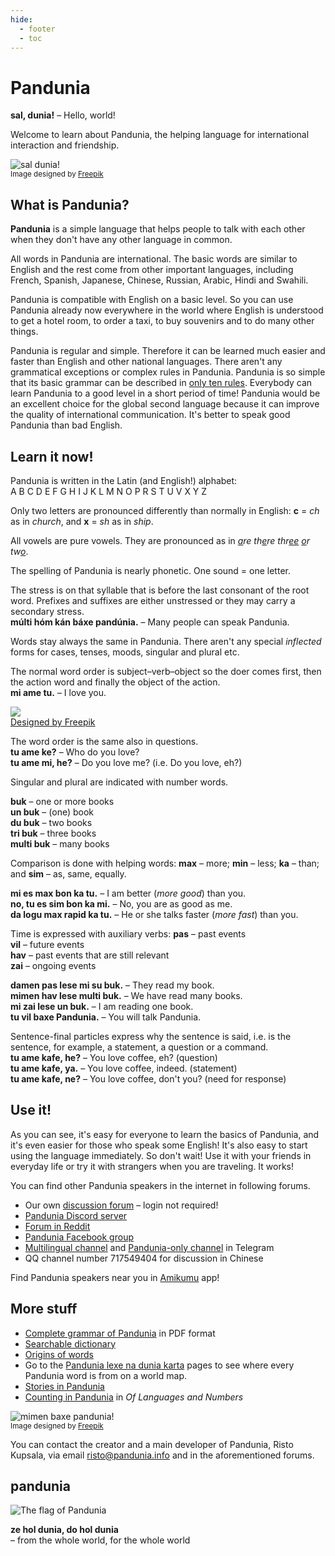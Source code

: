 ```yaml
---
hide:
  - footer
  - toc
---
```


# Pandunia

**sal, dunia!**
– Hello, world!

Welcome to learn about Pandunia,
the helping language for international interaction and friendship.

![](http://www.pandunia.info/grafe/halo_dunia.png "sal dunia!")  
<small>Image designed by [Freepik](http://www.freepik.com)</small>

## What is Pandunia?

**Pandunia** is a simple language that helps people to talk with each other
when they don't have any other language in common.

All words in Pandunia are international.
The basic words are similar to English
and the rest come from other important languages,
including French, Spanish, Japanese, Chinese, Russian, Arabic, Hindi and Swahili.

Pandunia is compatible with English on a basic level.
So you can use Pandunia already now everywhere in the world where English is understood
to get a hotel room, to order a taxi, to buy souvenirs and to do many other things.

Pandunia is regular and simple.
Therefore it can be learned much easier and faster than English and other national languages.
There aren't any grammatical exceptions or complex rules in Pandunia.
Pandunia is so simple that its basic grammar can be described in [only ten rules](G-baze.md).
Everybody can learn Pandunia to a good level in a short period of time!
Pandunia would be an excellent choice for the global second language
because it can improve the quality of international communication.
It's better to speak good Pandunia than bad English.


## Learn it now!

Pandunia is written in the Latin (and English!) alphabet:  
A B C D E F G H I J K L M N O P R S T U V X Y Z

Only two letters are pronounced differently than normally in English:
**c** = *ch* as in *church*, and
**x** = *sh* as in *ship*.

All vowels are pure vowels.
They are pronounced as in
<i><u>a</u>re th<u>e</u>re thr<u>ee</u> <u>o</u>r tw<u>o</u></i>.

The spelling of Pandunia is nearly phonetic.
One sound = one letter.

The stress is on that syllable that is before the last consonant of the root word.
Prefixes and suffixes are either unstressed or they may carry a secondary stress.  
**múlti hóm kán báxe pandúnia.**
– Many people can speak Pandunia.

Words stay always the same in Pandunia.
There aren't any special _inflected_ forms for cases, tenses, moods, singular and plural etc.

The normal word order is subject–verb–object
so the doer comes first, then the action word and finally the object of the action.  
**mi ame tu.**
– I love you.

![](http://www.kupsala.net/PanGlobish/grafe/Freepik_love.png)  
[Designed by Freepik](http://www.freepik.com)

The word order is the same also in questions.  
**tu ame ke?**
– Who do you love?  
**tu ame mi, he?**
– Do you love me? (i.e. Do you love, eh?)

Singular and plural are indicated with number words.

**buk**
– one or more books  
**un buk**
– (one) book  
**du buk**
– two books  
**tri buk**
– three books  
**multi buk**
– many books

Comparison is done with helping words:
**max**
– more;
**min**
– less;
**ka**
– than; and
**sim**
– as, same, equally.

**mi es max bon ka tu.**
– I am better (_more good_) than you.  
**no, tu es sim bon ka mi.**
– No, you are as good as me.  
**da logu max rapid ka tu.**
– He or she talks faster (_more fast_) than you.

Time is expressed with auxiliary verbs:
**pas**
– past events  
**vil**
– future events  
**hav**
– past events that are still relevant  
**zai**
– ongoing events

**damen pas lese mi su buk.**
– They read my book.  
**mimen hav lese multi buk.**
– We have read many books.  
**mi zai lese un buk.**
– I am reading one book.  
**tu vil baxe Pandunia.**
– You will talk Pandunia.

Sentence-final particles express why the sentence is said,
i.e. is the sentence, for example, a statement, a question or a command.  
**tu ame kafe, he?**
– You love coffee, eh? (question)  
**tu ame kafe, ya.**
– You love coffee, indeed. (statement)  
**tu ame kafe, ne?**
– You love coffee, don't you? (need for response)


## Use it!

As you can see, it's easy for everyone to learn the basics of Pandunia,
and it's even easier for those who speak some English!
It's also easy to start using the language immediately.
So don't wait!
Use it with your friends in everyday life or try it with strangers when you are traveling.
It works!

You can find other Pandunia speakers in the internet in following forums.

- Our own [discussion forum](https://pandunia.info/forum/) – login not required!
- [Pandunia Discord server](https://discord.gg/jf5GHcHXKk)
- [Forum in Reddit](https://www.reddit.com/r/pandunia/)
- [Pandunia Facebook group](http://www.facebook.com/groups/pandunia)
- [Multilingual channel](https://t.me/pandunia_grupe) and
  [Pandunia-only channel](https://t.me/joinchat/AAAAAENlKqzlMtGkrmf5rg) in Telegram
- QQ channel number 717549404 for discussion in Chinese

Find Pandunia speakers near you in [Amikumu](https://amikumu.com/) app!

## More stuff

- [Complete grammar of Pandunia](pan.pdf) in PDF format
- [Searchable dictionary](../lexia/index.html?d=eng)
- [Origins of words](lexaslia.md)
- Go to the
  [Pandunia lexe na dunia karta](http://www.pandunia.info/lexekarta/index.html)
  pages to see where every Pandunia word is from on a world map.
- [Stories in Pandunia](https://www.pandunia.info/kitabe)
- [Counting in Pandunia](https://www.languagesandnumbers.com/how-to-count-in-pandunia/en/pandunia/) in _Of Languages and Numbers_

![](http://www.pandunia.info/grafe/mimen_baxe_pandunia.png "mimen baxe pandunia!")  
<small>Image designed by [Freepik](http://www.freepik.com)</small>

You can contact the creator and a main developer of Pandunia, Risto Kupsala, via email
[risto@pandunia.info](mailto:risto@pandunia.info) and in the aforementioned forums.

## pandunia

![](http://www.pandunia.info/grafe/bandera.png "The flag of Pandunia")

**ze hol dunia, do hol dunia**  
– from the whole world, for the whole world

